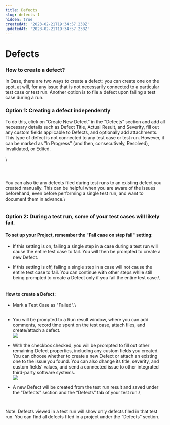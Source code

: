 ```yaml
---
title: Defects
slug: defects-1
hidden: true
createdAt: '2023-02-21T19:34:57.238Z'
updatedAt: '2023-02-21T19:34:57.238Z'
---
```


# Defects

### How to create a defect?

In Qase, there are two ways to create a defect: you can create one on the spot, at will, for any issue that is not necessarily connected to a particular test case or test run. Another option is to file a defect upon failing a test case during a run.

### Option 1: Creating a defect independently

To do this, click on "Create New Defect" in the "Defects" section and add all necessary details such as Defect Title, Actual Result, and Severity, fill out any custom fields applicable to Defects, and optionally add attachments. This type of defect is not connected to any test case or test run. However, it can be marked as "In Progress" (and then, consecutively, Resolved), Invalidated, or Edited.\
\
\


<figure><img src="https://qase.intercom-attachments-7.com/i/o/597420842/51e6d155df025728e0739bbf/j0OQ93o8t8ywChQIhOQL5oobFkW1YkxfKvXwkESqF54miQJmQKl-lJr47C9zwjwJgo6_hC3OwDO6f9Nc7PzdilpKjyq-am0ABzkKTsdCfFQMj08vrHTP9dMQl0Rt4YgdAWM9LvHcN453QWFmW8fnio2gRdEiRx3tpS4UaVLRVCVwh_5lZ2uP3Qd2Sg" alt=""><figcaption></figcaption></figure>

<figure><img src="https://qase.intercom-attachments-7.com/i/o/597420846/428f8ce3e077a6b78a91095a/I3mJRpCQbAGOzzvVqEPlDnmD9CJNdFinjjNzvkkdlu9_z6Ckhj3jvXNx0hzLpe7rZ67o5xePn-GFXbuf8KjdgblIkUZdCxT9F2dIoV11Im9778LHKDv55KzjJf2pKUlFzCcl402C9ZfDS7oCucjc6Q5FDAt4es834AK3ZN7eqz9-Z7qzLgayPrR_DQ" alt=""><figcaption></figcaption></figure>

<figure><img src="https://qase.intercom-attachments-7.com/i/o/597420856/b68a2012d9bdeabed632b752/tV-yrtJrKQ3_Q2GXg463dTXZSGdrp7iAYKW4R6G9I9Y6XC4qkiVUTc2LnrrR7pL57teE2pbVH_vhEWgQsC6y-Jfr_ZlNcWmYYvT1qUVEqNTRR-j3__DR3jbciUXlitgN-5khRATDVw1gETJ8QL23KwGCkRpH6D1CG87Bl6GuoV0ZQ-9fP27n0tD4eA" alt=""><figcaption></figcaption></figure>

You can also tie any defects filed during test runs to an existing defect you created manually. This can be helpful when you are aware of the issues beforehand, even before performing a single test run, and want to document them in advance.\


<figure><img src="https://qase.intercom-attachments-7.com/i/o/597420865/a096576ff85f6238830819b3/NskCkBrRvwNSnpvHW-jl307UJy9zRkCMfZMoxoLidJv5rdeYDdqwS1u1Ycjn6BWJOYJdTTVJKklUjyQk5EqS6aaQqjM_qlUH7ewfi6A3oLy-iQ1jgy2F8adVpSFgeOhEPqAzEvcsJOmxJ7e0NELmYaOle3sdFUToiTR93tRYPBoUYCrn2qC7MRz1bw" alt=""><figcaption></figcaption></figure>

### Option 2: During a test run, some of your test cases will likely fail.

#### To set up your Project, remember the "Fail case on step fail" setting:

* If this setting is on, failing a single step in a case during a test run will cause the entire test case to fail. You will then be prompted to create a new Defect.
*   If this setting is off, failing a single step in a case will not cause the entire test case to fail. You can continue with other steps while still being prompted to create a Defect only if you fail the entire test case.\


    <figure><img src="https://downloads.intercomcdn.com/i/o/609555761/578cc9154f42e88a7c223387/image.png" alt=""><figcaption></figcaption></figure>

#### How to create a Defect:

*   Mark a Test Case as "Failed".\


    <figure><img src="https://qase.intercom-attachments-7.com/i/o/597420875/0dd1646d1c45383e6eba470b/JEkoyalk8pw-kle4LjskYxzL091xtrNUYCawdKxmLid8M2HA6lSuFoDi4MKfRlIekppeZYF9l9exbqceKCBjM8VNJhAXGCX8edOf11KaUbqd2K5WypTpwfHmoFWKIhOxnp8F2AdefJCJxZOQLhAPiEAN_Kl5axgvAgb5WgzQjfkpWXieZEPVYTHfkg" alt=""><figcaption></figcaption></figure>
* You will be prompted to a Run result window, where you can add comments, record time spent on the test case, attach files, and create/attach a defect.\
  [![](https://qase.intercom-attachments-7.com/i/o/597420881/24590ad923835a248ec634ec/-L34nNTbPPB\_GhnsoY\_Yech9BLW2Nw-cAcaIWHcPRFwOm1iYIesbyudACMpBvUSg7kDDKK\_rY1AktjPS2p2lIOlQ3NT7lJ7-HWWzjPwbps\_IklYMUni5Ozu223gI8Z5aGJUqroTGcysO3-H7kt6gm0Cfn9GF6GMmyEB2CAlDijqjwqT1yi1RxPvvTg)](https://qase.intercom-attachments-7.com/i/o/597420881/24590ad923835a248ec634ec/-L34nNTbPPB\_GhnsoY\_Yech9BLW2Nw-cAcaIWHcPRFwOm1iYIesbyudACMpBvUSg7kDDKK\_rY1AktjPS2p2lIOlQ3NT7lJ7-HWWzjPwbps\_IklYMUni5Ozu223gI8Z5aGJUqroTGcysO3-H7kt6gm0Cfn9GF6GMmyEB2CAlDijqjwqT1yi1RxPvvTg)
* With the checkbox checked, you will be prompted to fill out other remaining Defect properties, including any custom fields you created. You can choose whether to create a new Defect or attach an existing one to the issue you found. You can also change its title, severity, and custom fields' values, and send a connected issue to other integrated third-party software systems.\
  [![](https://qase.intercom-attachments-7.com/i/o/597420893/56c503761319fc5d37e9301d/ojLkJ7hOAal0ZnqOrdLPVChLHzcos\_KRvVmh16QPdRcx-dU-qQuci8trNmnetph1ikwhz6bOYZmg0PCPMxgwww\_oEmFU3uOLqv2RTnkdNku45FfnCnYEbiHHSIZWamM9HTHp\_ZFiTAN3yhk-Off7G9pfnkqkj2UA71GLhLzKDlglub8Zq-KVNCwfqw)](https://qase.intercom-attachments-7.com/i/o/597420893/56c503761319fc5d37e9301d/ojLkJ7hOAal0ZnqOrdLPVChLHzcos\_KRvVmh16QPdRcx-dU-qQuci8trNmnetph1ikwhz6bOYZmg0PCPMxgwww\_oEmFU3uOLqv2RTnkdNku45FfnCnYEbiHHSIZWamM9HTHp\_ZFiTAN3yhk-Off7G9pfnkqkj2UA71GLhLzKDlglub8Zq-KVNCwfqw)
*   A new Defect will be created from the test run result and saved under the "Defects" section and the “Defects” tab of your test run.\


    <figure><img src="https://qase.intercom-attachments-7.com/i/o/597420896/271c8d40f061b50b48eb9645/5Kx-0Wlpefwhyk4TsTct6roTVVF6Xmi9EN6EFC2WTmT6xCDtCVjcVOZlecArLn79wdhcFrGqsYS-XG_jDSpORqOuo8gkVrn0SjIZAl3zNxIM3b4IA2w5BVao7asN-XdljR5Q2G1ID_bimuHvIe3xVCG4ATLqYgoiWhXvrzRpT1LmVLuuP7kKxsJxgA" alt=""><figcaption></figcaption></figure>

    <figure><img src="https://qase.intercom-attachments-7.com/i/o/597420902/312db97256556d89c94437f6/92mdKk7uFQRpjzGTnCetZhQf10CwTAyaMzNCjgqswabQC8sWIQHqgWbPYhIUhK89mQnDKebh9_HSPNZ0RHB0HLSdqamGpCrqCK2OiS4NvqcNoWxqRosef13OUITJ7L1TgdzHD3yzitI13cY67U6mvCj5ct9N8oeCOd2eQchqH5m4k1VcDvIeaFiDCA" alt=""><figcaption></figcaption></figure>

Note: Defects viewed in a test run will show only defects filed in that test run. You can find all defects filed in a project under the “Defects” section.
